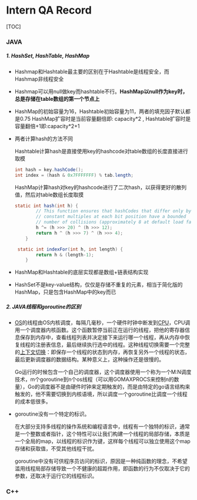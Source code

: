 # Intern QA Record

[TOC]

### JAVA

##### 1. HashSet, HashTable, HashMap

- Hashmap和Hashtable最主要的区别在于Hashtable是线程安全，而Hashmap非线程安全

- Hashmap可以用null做key而hashtable不行。**HashMap以null作为key时，总是存储在table数组的第一个节点上**

- HashMap的初始容量为16，Hashtable初始容量为11，两者的填充因子默认都是0.75
  HashMap扩容时是当前容量翻倍即: capacity\*2 , Hashtable扩容时是容量翻倍+1即:capacity\*2+1

- 两者计算hash的方法不同

  Hashtable计算hash是直接使用key的hashcode对table数组的长度直接进行取模

  ```java
  int hash = key.hashCode();
  int index = (hash & 0x7FFFFFFF) % tab.length;
  ```

  HashMap计算hash对key的hashcode进行了二次hash，以获得更好的散列值，然后对table数组长度取摸

  ```java
  static int hash(int h) {
          // This function ensures that hashCodes that differ only by
          // constant multiples at each bit position have a bounded
          // number of collisions (approximately 8 at default load factor).
          h ^= (h >>> 20) ^ (h >>> 12);
          return h ^ (h >>> 7) ^ (h >>> 4);
      }
  
   static int indexFor(int h, int length) {
          return h & (length-1);
      }
  ```

  

- HashMap和Hashtable的底层实现都是数组+链表结构实现
- HashSet不是key-value结构，仅仅是存储不重复的元素，相当于简化版的HashMap，只是包含HashMap中的key而已

##### 2. JAVA线程和goroutine的区别

- [OS](https://www.baidu.com/s?wd=OS&tn=24004469_oem_dg&rsv_dl=gh_pl_sl_csd)的线程由OS内核调度，每隔几毫秒，一个硬件时钟中断发到[CPU](https://www.baidu.com/s?wd=CPU&tn=24004469_oem_dg&rsv_dl=gh_pl_sl_csd)，CPU调用一个调度器内核函数。这个函数暂停当前正在运行的线程，把他的寄存器信息保存到内存中，查看线程列表并决定接下来运行哪一个线程，再从内存中恢复线程的注册表信息，最后继续执行选中的线程。这种线程切换需要一个完整的[上下文切换](https://www.baidu.com/s?wd=%E4%B8%8A%E4%B8%8B%E6%96%87%E5%88%87%E6%8D%A2&tn=24004469_oem_dg&rsv_dl=gh_pl_sl_csd)：即保存一个线程的状态到内存，再恢复另外一个线程的状态，最后更新调度器的数据结构。某种意义上，这种操作还是很慢的。

  Go运行的时候包含一个自己的调度器，这个调度器使用一个称为一个M:N调度技术，m个goroutine到n个os线程（可以用GOMAXPROCS来控制n的数量），Go的调度器不是由硬件时钟来定期触发的，而是由特定的go语言结构来触发的，他不需要切换到内核语境，所以调度一个goroutine比调度一个线程的成本低很多。

- goroutine没有一个特定的标识。

  在大部分支持多线程的操作系统和编程语言中，线程有一个独特的标识，通常是一个整数或者指针，这个特性可以让我们构建一个线程的局部存储，本质是一个全局的map，以线程的标识作为键，这样每个线程可以独立使用这个map存储和获取值，不受其他线程干扰。

  goroutine中没有可供程序员访问的标识，原因是一种纯函数的理念，不希望滥用线程局部存储导致一个不健康的超距作用，即函数的行为不仅取决于它的参数，还取决于运行它的线程标识。

### C++

